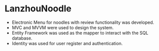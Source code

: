 # LanzhouNoodle   
- Electronic Menu for noodles with review functionality was developed.   
- MVC and MVVM were used to design the system.    
- Entity Framework was used as the mapper to interact with the SQL database.  
- Identity was used for user register and authentication.  
